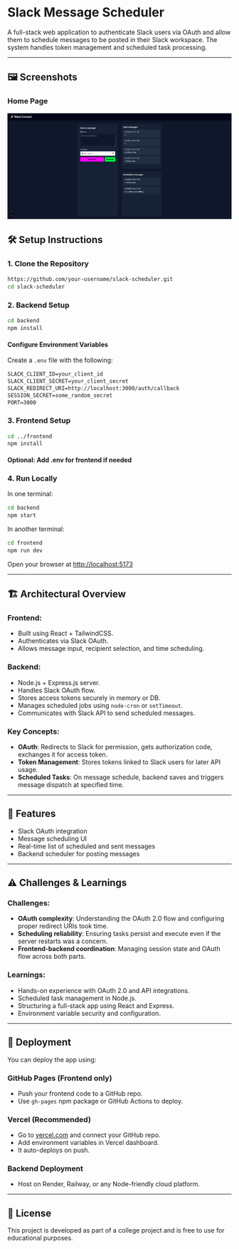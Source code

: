 # Slack Message Scheduler

A full-stack web application to authenticate Slack users via OAuth and allow them to schedule messages to be posted in their Slack workspace. The system handles token management and scheduled task processing.

---
## 🖼️ Screenshots

### Home Page
![Home Page](./demo.png.png)
## 🛠️ Setup Instructions

### 1. Clone the Repository
```bash
https://github.com/your-username/slack-scheduler.git
cd slack-scheduler
```

### 2. Backend Setup
```bash
cd backend
npm install
```

#### Configure Environment Variables
Create a `.env` file with the following:
```env
SLACK_CLIENT_ID=your_client_id
SLACK_CLIENT_SECRET=your_client_secret
SLACK_REDIRECT_URI=http://localhost:3000/auth/callback
SESSION_SECRET=some_random_secret
PORT=3000
```

### 3. Frontend Setup
```bash
cd ../frontend
npm install
```

#### Optional: Add .env for frontend if needed

### 4. Run Locally
In one terminal:
```bash
cd backend
npm start
```

In another terminal:
```bash
cd frontend
npm run dev
```

Open your browser at [http://localhost:5173](http://localhost:5173)

---

## 🏗️ Architectural Overview

### Frontend:
- Built using React + TailwindCSS.
- Authenticates via Slack OAuth.
- Allows message input, recipient selection, and time scheduling.

### Backend:
- Node.js + Express.js server.
- Handles Slack OAuth flow.
- Stores access tokens securely in memory or DB.
- Manages scheduled jobs using `node-cron` or `setTimeout`.
- Communicates with Slack API to send scheduled messages.

### Key Concepts:
- **OAuth**: Redirects to Slack for permission, gets authorization code, exchanges it for access token.
- **Token Management**: Stores tokens linked to Slack users for later API usage.
- **Scheduled Tasks**: On message schedule, backend saves and triggers message dispatch at specified time.

---

## 📌 Features
- Slack OAuth integration
- Message scheduling UI
- Real-time list of scheduled and sent messages
- Backend scheduler for posting messages

---

## ⚠️ Challenges & Learnings

### Challenges:
- **OAuth complexity**: Understanding the OAuth 2.0 flow and configuring proper redirect URIs took time.
- **Scheduling reliability**: Ensuring tasks persist and execute even if the server restarts was a concern.
- **Frontend-backend coordination**: Managing session state and OAuth flow across both parts.

### Learnings:
- Hands-on experience with OAuth 2.0 and API integrations.
- Scheduled task management in Node.js.
- Structuring a full-stack app using React and Express.
- Environment variable security and configuration.

---

## 🚀 Deployment

You can deploy the app using:

### GitHub Pages (Frontend only)
- Push your frontend code to a GitHub repo.
- Use `gh-pages` npm package or GitHub Actions to deploy.

### Vercel (Recommended)
- Go to [vercel.com](https://vercel.com) and connect your GitHub repo.
- Add environment variables in Vercel dashboard.
- It auto-deploys on push.

### Backend Deployment
- Host on Render, Railway, or any Node-friendly cloud platform.

---

## 📄 License
This project is developed as part of a college project and is free to use for educational purposes.
